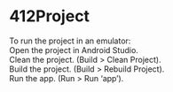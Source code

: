 # 412Project

To run the project in an emulator:  
Open the project in Android Studio.  
Clean the project. (Build > Clean Project).  
Build the project. (Build > Rebuild Project).  
Run the app. (Run > Run ‘app’). 
